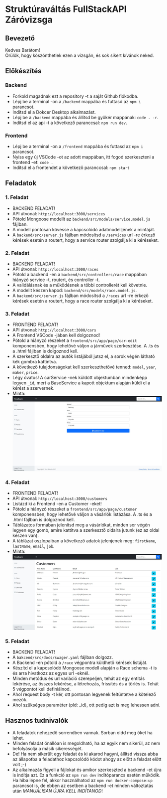 # Struktúraváltás FullStackAPI Záróvizsga 

## Bevezető
Kedves Barátom!  
Örülök, hogy köszönthetlek ezen a vizsgán, és sok sikert kívánok neked.  

## Előkészítés

### Backend
- Forkold magadnak ezt a repository -t a saját Github fiókodba.
- Lépj be a terminal -on a `/backend` mappába és futtasd az `npm i` parancsot.
- Indítsd el a Dokcer Desktop alkalmazást.
- Lépj be a `/backend` mappába és állítsd be gyökér mappának: `code . -r`.
- Indítsd el az api -t a következő paranccsal: `npm run dev`.

### Frontend
- Lépj be a terminal -on a `/frontend` mappába és futtasd az `npm i` parancsot.
- Nyiss egy új VSCode -ot az adott mappában, itt fogod szerkeszteni a frontend -et: 
`code .`
- Indítsd el a frontendet a következő paranccsal: `npm start`

## Feladatok

### 1. Feladat
- BACKEND FELADAT!
- API útvonal: `http://localhost:3000/services`
- Pótold Mongoose modellt az `backend/src/models/service.model.js` fájlban.
- A modell pontosan kövesse a kapcsolódó adatmodelljének a mintáját.
- A `backend/src/server.js` fájlban módosítsd a `/services` url -re érkező 
kérések esetén a routert, hogy a service router szolgálja ki a kéréseket.

### 2. Feladat
- BACKEND FELADAT!
- API útvonal: `http://localhost:3000/races`
- Pótold a backend -en a `backend/src/controllers/race` mappában hiányzó 
service -t, routert, és controller -t.
- A validálásnak és a működésnek a többi controllerét kell követnie.
- A modellt készen kapod: `backend/src/models/race.model.js`.
- A `backend/src/server.js` fájlban módosítsd a `/races` url -re érkező 
kérések esetén a routert, hogy a race router szolgálja ki a kéréseket.

### 3. Feladat
- FRONTEND FELADAT!
- API útvonal: `http://localhost:3000/cars`
- A Frontend VSCode -jában kell dolgoznod!
- Pótold a hiányzó részeket a `frontend/src/app/page/car-edit` komponensben, 
hogy lehetővé váljon a járművek szerkesztése. A .ts és a .html fájlban is 
dolgoznod kell.
- A szerkesztő oldalra az autók listájából jutsz el, a sorok végén látható 
kék gombra kattintva.
- A következő tulajdonságokat kell szerkeszthetővé tenned: 
`model`, `year`, `maker`, `price`.
- Légy óvatos! A carService -nek küldött objektumban mindenképp legyen `_id`, 
mert a BaseService a kapott objektum alapján küldi el a kérést a szervernek.
- Minta:  
![elonezet](./img/str-final-exam-01.JPG)

### 4. Feladat
- FRONTEND FELADAT!
- API útvonal: `http://localhost:3000/customers`
- Listázd ki a Frontend -en a Customer -eket!
- Pótold a hiányzó részeket a `frontend/src/app/page/customer` komponensben, 
hogy lehetővé váljon a vásárlók listázása. A .ts és a .html fájlban is 
dolgoznod kell.
- Táblázatos formában jelenítsd meg a vásárlókat, minden sor végén legyen egy 
gomb, amire kattitva a szerkesztő oldalra jutunk (ez az oldal készen van).
- A táblázat oszlopaiban a következő adatok jelenjenek meg: 
`firstName`, `lastName`, `email`, `job`.
- Minta:  
![elonezet](./img/str-final-exam-02.JPG)

### 5. Feladat
- BACKEND FELADAT!
- A `bakcend/src/docs/swager.yaml` fájlban dolgozz.
- A Backend -en pótold a `/race` végpontra küldhető kérések listáját.
- Készítd el a kapcsolódó Mongoose modell alapján a Race schema -t is és arra 
hivatkozz az egyes url -eknél.
- Minden metódus és url variáció szerepeljen, tehát az egy entitás lekérése, az 
összes lekérése, a létrehozás, frissítés és a törlés is. Tehát 5 végpontot 
kell definiálnod.
- Ahol request body -t kér, ott pontosan legyenek feltüntetve a kötelező mezők.
- Ahol szükséges paraméter (pld: _id), ott pedig azt is meg lehessen adni.

## Hasznos tudnivalók
- A feladatok nehezedő sorrendben vannak. Sorban oldd meg őket ha lehet.
- Minden feladat önállóan is megoldható, ha az egyik nem sikerül, az nem 
befolyásolja a másik sikerességét.
- De! Ha nem sikerült egy feladat és ki akarod hagyni, állítsd vissza abba az 
állapotba a feladathoz kapcsolódó kódot ahogy az előtt a feladat előtt volt ;-)
- Az alkalmazás figyeli a fájlokat és amikor szerkeszted a backend -et újra 
is indítja azt. Ez a funkció az `npm run dev` indítóparancs esetén működik. 
Ha hiba lépne fel, akkor használhatod az `npm run docker-compose:up` 
parancsot is, de ebben az esetben a backend -et minden változtatás után 
_MANUÁLISAN ÚJRA KELL INDÍTANOD_!
